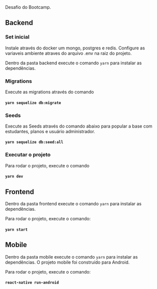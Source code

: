Desafio do Bootcamp.

## Backend

### Set inicial

Instale através do docker um mongo, postgres e redis.
Configure as variaveis ambiente atraves do arquivo .env na raiz do projeto.

Dentro da pasta backend execute o comando `yarn` para instalar as dependências.

### Migrations

Execute as migrations através do comando

#### `yarn sequelize db:migrate`

### Seeds

Execute as Seeds através do comando abaixo para popular a base com estudantes,
planos e usuário administrador.

#### `yarn sequelize db:seed:all`

### Executar o projeto

Para rodar o projeto, execute o comando

#### `yarn dev`

## Frontend

Dentro da pasta frontend execute o comando `yarn` para instalar as dependências.

Para rodar o projeto, execute o comando:

#### `yarn start`

## Mobile

Dentro da pasta mobile execute o comando `yarn` para instalar as dependências.
O projeto mobile foi construído para Android.

Para rodar o projeto, execute o comando:

#### `react-native run-android`

